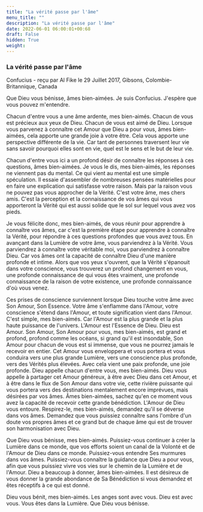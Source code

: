 ```yaml
---
title: "La vérité passe par l'âme"
menu_title: ""
description: "La vérité passe par l'âme"
date: 2022-06-01 06:00:01+00:68
draft: False
hidden: True
weight:
---
```

### La vérité passe par l'âme

Confucius - reçu par Al Fike le 29 Juillet 2017, Gibsons, Colombie-Britannique, Canada

Que Dieu vous bénisse, âmes bien-aimées. Je suis Confucius. J'espère que vous pouvez m'entendre.

Chacun d'entre vous a une âme ardente, mes bien-aimés. Chacun de vous est précieux aux yeux de Dieu. Chacun de vous est aimé de Dieu. Lorsque vous parvenez à connaître cet Amour que Dieu a pour vous, âmes bien-aimées, cela apporte une grande joie à votre être. Cela vous apporte une perspective différente de la vie. Car tant de personnes traversent leur vie sans savoir pourquoi elles sont en vie, quel est le sens et le but de leur vie.

Chacun d'entre vous ici a un profond désir de connaître les réponses à ces questions, âmes bien-aimées. Je vous le dis, mes bien-aimés, les réponses ne viennent pas du mental. Ce qui vient au mental est une simple spéculation. Il essaie d'assembler de nombreuses pensées matérielles pour en faire une explication qui satisfasse votre raison. Mais par la raison vous ne pouvez pas vous approcher de la Vérité. C'est votre âme, mes chers amis. C'est la perception et la connaissance de vos âmes qui vous apporteront la Vérité qui est aussi solide que le sol sur lequel vous avez vos pieds.

Je vous félicite donc, mes bien-aimés, de vous réunir pour apprendre à connaître vos âmes, car c'est la première étape pour apprendre à connaître la Vérité, pour répondre à ces questions profondes que vous avez tous. En avançant dans la Lumière de votre âme, vous parviendrez à la Vérité. Vous parviendrez à connaître votre véritable moi, vous parviendrez à connaître Dieu. Car vos âmes ont la capacité de connaître Dieu d'une manière profonde et intime. Alors que vos yeux s'ouvrent, que la Vérité s'épanouit dans votre conscience, vous trouverez un profond changement en vous, une profonde connaissance de qui vous êtes vraiment, une profonde connaissance de la raison de votre existence, une profonde connaissance d'où vous venez.

Ces prises de conscience surviennent lorsque Dieu touche votre âme avec Son Amour, Son Essence. Votre âme s'enflamme dans l'Amour, votre conscience s'étend dans l'Amour, et toute signification vient dans l'Amour. C'est simple, mes bien-aimés. Car l'Amour est la plus grande et la plus haute puissance de l'univers. L'Amour est l'Essence de Dieu. Dieu est Amour. Son Amour, Son Amour pour vous, mes bien-aimés, est grand et profond, profond comme les océans, si grand qu'il est insondable, Son Amour pour chacun de vous est si immense, que vous ne pourrez jamais le recevoir en entier. Cet Amour vous enveloppera et vous portera et vous conduira vers une plus grande Lumière, vers une conscience plus profonde, vers des Vérités plus élevées. Avec cela vient une paix profonde, une joie profonde. Dieu appelle chacun d'entre vous, mes bien-aimés. Dieu vous appelle à partager cet Amour généreux, à être avec Dieu dans cet Amour, et à être dans le flux de Son Amour dans votre vie, cette rivière puissante qui vous portera vers des destinations mentalement encore imprévues, mais désirées par vos âmes. Âmes bien-aimées, sachez qu'en ce moment vous avez la capacité de recevoir cette grande bénédiction. L'Amour de Dieu vous entoure. Respirez-le, mes bien-aimés, demandez qu'il se déverse dans vos âmes. Demandez que vous puissiez connaître sans l'ombre d'un doute vos propres âmes et ce grand but de chaque âme qui est de trouver son harmonisation avec Dieu.

Que Dieu vous bénisse, mes bien-aimés. Puissiez-vous continuer à créer la Lumière dans ce monde, que vos efforts soient un canal de la Volonté et de l'Amour de Dieu dans ce monde. Puissiez-vous entendre Ses murmures dans vos âmes. Puissiez-vous connaître la guidance que Dieu a pour vous, afin que vous puissiez vivre vos vies sur le chemin de la Lumière et de l'Amour. Dieu a beaucoup à donner, âmes bien-aimées. Il est désireux de vous donner la grande abondance de Sa Bénédiction si vous demandez et êtes réceptifs à ce qui est donné.

Dieu vous bénit, mes bien-aimés. Les anges sont avec vous. Dieu est avec vous. Vous êtes dans la Lumière. Que Dieu vous bénisse.
